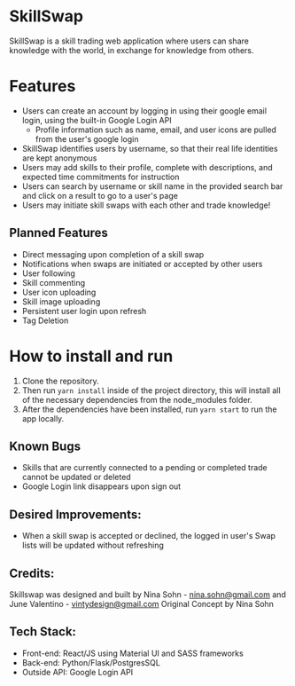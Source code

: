 # SkillSwap

SkillSwap is a skill trading web application where users can share knowledge with the world, in exchange for knowledge from others.

# Features
- Users can create an account by logging in using their google email login, using the built-in Google Login API
  - Profile information such as name, email, and user icons are pulled from the user's google login
- SkillSwap identifies users by username, so that their real life identities are kept anonymous
- Users may add skills to their profile, complete with descriptions, and expected time commitments for instruction
- Users can search by username or skill name in the provided search bar and click on a result to go to a user's page
- Users may initiate skill swaps with each other and trade knowledge!

## Planned Features
- Direct messaging upon completion of a skill swap
- Notifications when swaps are initiated or accepted by other users
- User following
- Skill commenting
- User icon uploading
- Skill image uploading
- Persistent user login upon refresh
- Tag Deletion

# How to install and run
1. Clone the repository. 
2. Then run `yarn install` inside of the project directory, this will install all of the necessary dependencies from the node_modules folder. 
3. After the dependencies have been installed, run `yarn start` to run the app locally.

## Known Bugs
- Skills that are currently connected to a pending or completed trade cannot be updated or deleted
- Google Login link disappears upon sign out

## Desired Improvements:
- When a skill swap is accepted or declined, the logged in user's Swap lists will be updated without refreshing

## Credits:
Skillswap was designed and built by Nina Sohn - nina.sohn@gmail.com and June Valentino - vintydesign@gmail.com
Original Concept by Nina Sohn

## Tech Stack:
- Front-end: React/JS using Material UI and SASS frameworks
- Back-end: Python/Flask/PostgresSQL
- Outside API: Google Login API